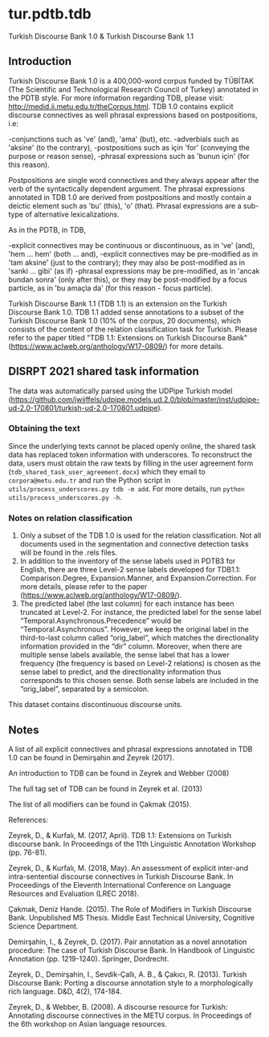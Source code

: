 # tur.pdtb.tdb

Turkish Discourse Bank 1.0 & Turkish Discourse Bank 1.1 

## Introduction  

Turkish Discourse Bank 1.0 is a 400,000-word corpus funded by TÜBİTAK (The Scientific and Technological Research Council of Turkey) annotated in the PDTB style. For more information regarding TDB, please visit: http://medid.ii.metu.edu.tr/theCorpus.html. TDB 1.0 contains explicit discourse connectives as well phrasal expressions based on postpositions, i.e: 

-conjunctions such as 've' (and), 'ama' (but), etc. 
-adverbials such as 'aksine' (to the contrary),
-postpositions such as için 'for' (conveying the purpose or reason sense), 
-phrasal expressions such as 'bunun için' (for this reason).

Postpositions are single word connectives and they always appear after the verb of the syntactically dependent argument. The phrasal expressions annotated in TDB 1.0 are derived from postpositions and mostly contain a deictic element such as 'bu' (this), 'o' (that). Phrasal expressions are a sub-type of alternative lexicalizations.   

As in the PDTB, in TDB,

-explicit connectives may be continuous or discontinuous, as in 've' (and), 'hem ... hem' (both ... and), 
-explicit connectives may be pre-modified as in 'tam aksine' (just to the contrary); they may also be post-modified as in 'sanki ... gibi' (as if)
-phrasal expressions may be pre-modified, as in 'ancak bundan sonra' (only after this), or they may be post-modified by a focus particle, as in 'bu amaçla da' (for this reason - focus particle). 

Turkish Discourse Bank 1.1 (TDB 1.1) is an extension on the Turkish Discourse Bank 1.0. TDB 1.1 added sense annotations to a subset of the Turkish Discourse Bank 1.0 (10% of the corpus, 20 documents), which consists of the content of the relation classification task for Turkish. Please refer to the paper titled "TDB 1.1: Extensions on Turkish Discourse Bank" (https://www.aclweb.org/anthology/W17-0809/) for more details. 

## DISRPT 2021 shared task information

The data was automatically parsed using the UDPipe Turkish model (https://github.com/jwijffels/udpipe.models.ud.2.0/blob/master/inst/udpipe-ud-2.0-170801/turkish-ud-2.0-170801.udpipe). 

### Obtaining the text

Since the underlying texts cannot be placed openly online, the shared task data has replaced token information with underscores. To reconstruct the data, users must obtain the raw texts by filling in the user agreement form (`tdb_shared_task_user_agreement.docx`) which they email to `corpora@metu.edu.tr` and run the Python script in `utils/process_underscores.py tdb -m add`. For more details, run `python utils/process_underscores.py -h`.


### Notes on relation classification

1. Only a subset of the TDB 1.0 is used for the relation classification. Not all documents used in the segmentation and connective detection tasks will be found in the .rels files. 
2. In addition to the inventory of the sense labels used in PDTB3 for English, there are three Level-2 sense labels developed for TDB1.1: Comparison.Degree, Expansion.Manner, and Expansion.Correction. For more details, please refer to the paper (https://www.aclweb.org/anthology/W17-0809/). 
3. The predicted label (the last column) for each instance has been truncated at Level-2. For instance, the predicted label for the sense label “Temporal.Asynchronous.Precedence” would be “Temporal.Asynchronous”. However, we keep the original label in the third-to-last column called “orig_label”, which matches the directionality information provided in the “dir” column. Moreover, when there are multiple sense labels available, the sense label that has a lower frequency (the frequency is based on Level-2 relations) is chosen as the sense label to predict, and the directionality information thus corresponds to this chosen sense. Both sense labels are included in the “orig_label”, separated by a semicolon.

This dataset contains discontinuous discourse units.

## Notes

A list of all explicit connectives and phrasal expressions annotated in TDB 1.0 can be found in Demirşahin and Zeyrek (2017). 

An introduction to TDB can be found in Zeyrek and Webber (2008)

The full tag set of TDB can be found in Zeyrek et al. (2013)

The list of all modifiers can be found in Çakmak (2015). 


References: 

Zeyrek, D., & Kurfalı, M. (2017, April). TDB 1.1: Extensions on Turkish discourse bank. In Proceedings of the 11th Linguistic Annotation Workshop (pp. 76-81).

Zeyrek, D., & Kurfalı, M. (2018, May). An assessment of explicit inter-and intra-sentential discourse connectives in Turkish Discourse Bank. In Proceedings of the Eleventh International Conference on Language Resources and Evaluation (LREC 2018).

Çakmak, Deniz Hande. (2015). The Role of Modifiers in Turkish Discourse Bank. Unpublished MS Thesis. Middle East Technical University, Cognitive Science Department. 

Demirşahin, I., & Zeyrek, D. (2017). Pair annotation as a novel annotation procedure: The case of Turkish Discourse Bank. In Handbook of Linguistic Annotation (pp. 1219-1240). Springer, Dordrecht.

Zeyrek, D., Demirşahin, I., Sevdik-Çallı, A. B., & Çakıcı, R. (2013). Turkish Discourse Bank: Porting a discourse annotation style to a morphologically rich language. D&D, 4(2), 174-184.

Zeyrek, D., & Webber, B. (2008). A discourse resource for Turkish: Annotating discourse connectives in the METU corpus. In Proceedings of the 6th workshop on Asian language resources.
